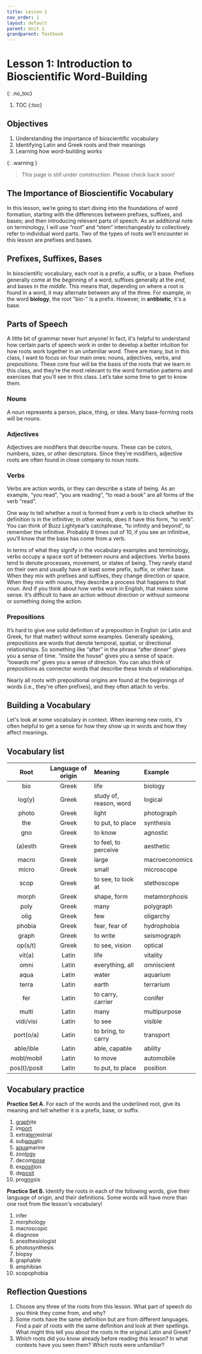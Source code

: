 ```yaml
---
title: Lesson 1
nav_order: 1
layout: default
parent: Unit 1
grandparent: Textbook
---
```


# Lesson 1: Introduction to Bioscientific Word-Building
{: .no_toc}

1. TOC
{:toc}

## Objectives

1. Understanding the importance of bioscientific vocabulary
2. Identifying Latin and Greek roots and their meanings
3. Learning how word-building works

{: .warning }
> This page is still under construction. Please check back soon!

## The Importance of Bioscientific Vocabulary

In this lesson, we’re going to start diving into the foundations of word formation, starting with the differences between prefixes, suffixes, and bases; and then introducing relevant parts of speech. As an additional note on terminology, I will use “root” and “stem” interchangeably to collectively refer to individual word parts. Two of the types of roots we’ll encounter in this lesson are prefixes and bases.

## Prefixes, Suffixes, Bases

In bioscientific vocabulary, each root is a prefix, a suffix, or a base. Prefixes generally come at the *beginning* of a word, suffixes generally at the *end*, and bases in the *middle*. This means that, depending on where a root is found in a word, it may alternate between any of the three. For example, in the word **biology**, the root "bio-" is a prefix. However, in **antibiotic**, it's a base.

## Parts of Speech

A little bit of grammar never hurt anyone! In fact, it's helpful to understand how certain parts of speech work in order to develop a better intuition for how roots work together in an unfamiliar word. There are many, but in this class, I want to focus on four main ones: nouns, adjectives, verbs, and prepositions. These core four will be the basis of the roots that we learn in this class, and they’re the most relevant to the word formation patterns and exercises that you’ll see in this class. Let’s take some time to get to know them.

### Nouns

A noun represents a person, place, thing, or idea. Many base-forming roots will be nouns.

### Adjectives

Adjectives are modifiers that describe nouns. These can be colors, numbers, sizes, or other descriptors. Since they're modifiers, adjective roots are often found in close company to noun roots.

### Verbs

Verbs are action words, or they can describe a state of being. As an example, “you read”, “you are reading”, “to read a book” are all forms of the verb “read”.

One way to tell whether a root is formed from a verb is to check whether its definition is in the infinitive; in other words, does it have this form, “to verb”. You can think of Buzz Lightyear’s catchphrase, “to infinity and beyond”, to remember the infinitive. Probably 9 times out of 10, if you see an infinitive, you’ll know that the base has come from a verb.

In terms of what they signify in the vocabulary examples and terminology, verbs occupy a space sort of between nouns and adjectives. Verbs bases tend to denote processes, movement, or states of being. They rarely stand on their own and usually have at least some prefix, suffix, or other base. When they mix with prefixes and suffixes, they change direction or space. When they mix with nouns, they describe a process that happens to that noun. And if you think about how verbs work in English, that makes some sense. It’s difficult to have an action without direction or without someone or something doing the action.

### Prepositions

It’s hard to give one solid definition of a preposition in English (or Latin and Greek, for that matter) without some examples. Generally speaking, prepositions are words that denote temporal, spatial, or directional relationships. So something like “after” in the phrase “after dinner” gives you a sense of time. “inside the house” gives you a sense of space. “towards me” gives you a sense of direction. You can also think of prepositions as connector words that describe these kinds of relationships.

Nearly all roots with prepositional origins are found at the beginnings of words (i.e., they're often prefixes), and they often attach to verbs.

## Building a Vocabulary

Let's look at some vocabulary in context. When learning new roots, it's often helpful to get a sense for how they show up in words and how they affect meanings.

## Vocabulary list

| Root          | Language of origin    | Meaning                   | Example           |
| :---:         | :---:                 | :---                      | :---              |
| bio           | Greek                 | life                      | biology           |
| log(y)        | Greek                 | study of, reason, word    | logical           |
| photo         | Greek                 | light                     | photograph        |
| the           | Greek                 | to put, to place          | synthesis         |
| gno           | Greek                 | to know                   | agnostic          |
| (a)esth       | Greek                 | to feel, to perceive      | aesthetic         |
| macro         | Greek                 | large                     | macroeconomics    |
| micro         | Greek                 | small                     | microscope        |
| scop          | Greek                 | to see, to look at        | stethoscope       |
| morph         | Greek                 | shape, form               | metamorphosis     |
| poly          | Greek                 | many                      | polygraph         |
| olig          | Greek                 | few                       | oligarchy         |
| phobia        | Greek                 | fear, fear of             | hydrophobia       |
| graph         | Greek                 | to write                  | seismograph       |
| op(s/t)       | Greek                 | to see, vision            | optical           |
| vit(a)        | Latin                 | life                      | vitality          |
| omni          | Latin                 | everything, all           | omniscient        |
| aqua          | Latin                 | water                     | aquarium          |
| terra         | Latin                 | earth                     | terrarium         |
| fer           | Latin                 | to carry, carrier         | conifer           |
| multi         | Latin                 | many                      | multipurpose      |
| vidi/visi     | Latin                 | to see                    | visible           |
| port(o/a)     | Latin                 | to bring, to carry        | transport         |
| able/ible     | Latin                 | able, capable             | ability           |
| mobl/mobil    | Latin                 | to move                   | automobile        |
| pos(t)/posit  | Latin                 | to put, to place          | position          |

## Vocabulary practice

**Practice Set A.** For each of the words and the underlined root, give its meaning and tell whether it is a prefix, base, or suffix.

1. <ins>graph</ins>ite
2. im<ins>port</ins>
3. extra<ins>terr</ins>estrial
4. sub<ins>aqua</ins>tic
5. <ins>aqua</ins>marine
6. zoo<ins>logy</ins>
7. decom<ins>pose</ins>
8. ex<ins>posit</ins>ion
9. de<ins>posit</ins>
10. pro<ins>gno</ins>sis

**Practice Set B.** Identify the roots in each of the following words, give their language of origin, and their definitions. Some words will have more than one root from the lesson's vocabulary!

1. infer
2. morphology
3. macroscopic
4. diagnose
5. anesthesiologist
6. photosynthesis
7. biopsy
8. graphable
9. amphibian
10. scopophobia

## Reflection Questions

1. Choose any three of the roots from this lesson. What part of speech do you think they come from, and why?
2. Some roots have the same definition but are from different languages. Find a pair of roots with the same definition and look at their spellings. What might this tell you about the roots in the original Latin and Greek?
3. Which roots did you know already before reading this lesson? In what contexts have you seen them? Which roots were unfamiliar?
